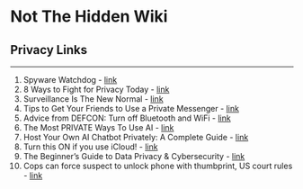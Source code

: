 # Not The Hidden Wiki

## Privacy Links
-----

1. Spyware Watchdog - [link](https://spyware.neocities.org/)
2. 8 Ways to Fight for Privacy Today - [link](https://www.nbtv.media/newsletter/8-ways-to-fight-for-privacy-today)
3. Surveillance Is The New Normal - [link](https://www.nbtv.media/newsletter/surveillance-is-the-new-normal)
4. Tips to Get Your Friends to Use a Private Messenger - [link](https://www.nbtv.media/newsletter/5-tips-to-get-your-friends-to-use-a-private-messenger)
5. Advice from DEFCON: Turn off Bluetooth and WiFi - [link](https://www.nbtv.media/newsletter/advice-from-defcon-turn-off-bluetooth-and-wifi)
6. The Most PRIVATE Ways To Use AI - [link](https://www.nbtv.media/newsletter/the-most-private-ways-to-use-ai)
7. Host Your Own AI Chatbot Privately: A Complete Guide - [link](https://www.nbtv.media/newsletter/host-your-own-ai-chatbot-privately-a-complete-guide)
8. Turn this ON if you use iCloud! - [link](https://www.nbtv.media/newsletter/turn-this-on-if-you-use-icloud)
9. The Beginner’s Guide to Data Privacy & Cybersecurity - [link](https://thenewoil.org/en/)
10. Cops can force suspect to unlock phone with thumbprint, US court rules - [link](https://arstechnica.com/tech-policy/2024/04/cops-can-force-suspect-to-unlock-phone-with-thumbprint-us-court-rules/)
